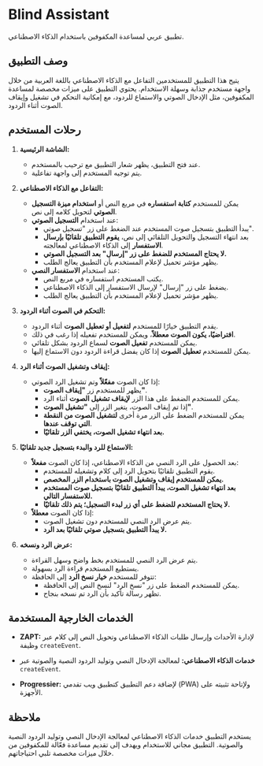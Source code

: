# Blind Assistant

تطبيق عربي لمساعدة المكفوفين باستخدام الذكاء الاصطناعي.

## وصف التطبيق

يتيح هذا التطبيق للمستخدمين التفاعل مع الذكاء الاصطناعي باللغة العربية من خلال واجهة مستخدم جذابة وسهلة الاستخدام. يحتوي التطبيق على ميزات مخصصة لمساعدة المكفوفين، مثل الإدخال الصوتي والاستماع للردود، مع إمكانية التحكم في تشغيل وإيقاف الصوت أثناء الردود.

## رحلات المستخدم

1. **الشاشة الرئيسية:**

   - عند فتح التطبيق، يظهر شعار التطبيق مع ترحيب بالمستخدم.
   - يتم توجيه المستخدم إلى واجهة تفاعلية.

2. **التفاعل مع الذكاء الاصطناعي:**

   - يمكن للمستخدم **كتابة استفساره** في مربع النص أو **استخدام ميزة التسجيل الصوتي** لتحويل كلامه إلى نص.
   - عند استخدام **التسجيل الصوتي**:
     - يبدأ التطبيق بتسجيل صوت المستخدم عند الضغط على زر "تسجيل صوتي".
     - بعد انتهاء التسجيل والتحويل التلقائي إلى نص، **يقوم التطبيق تلقائيًا بإرسال الاستفسار** إلى الذكاء الاصطناعي لمعالجته.
     - **لا يحتاج المستخدم للضغط على زر "إرسال" بعد التسجيل الصوتي.**
     - يظهر مؤشر تحميل لإعلام المستخدم بأن التطبيق يعالج الطلب.
   - عند استخدام **الاستفسار النصي**:
     - يكتب المستخدم استفساره في مربع النص.
     - يضغط على زر "إرسال" لإرسال الاستفسار إلى الذكاء الاصطناعي.
     - يظهر مؤشر تحميل لإعلام المستخدم بأن التطبيق يعالج الطلب.

3. **التحكم في الصوت أثناء الردود:**

   - يقدم التطبيق خيارًا للمستخدم **لتفعيل أو تعطيل الصوت** أثناء الردود.
   - **افتراضيًا، يكون الصوت معطلاً**، ويمكن للمستخدم تفعيله إذا رغب في ذلك.
   - يمكن للمستخدم **تفعيل الصوت** لسماع الردود بشكل تلقائي.
   - يمكن للمستخدم **تعطيل الصوت** إذا كان يفضل قراءة الردود دون الاستماع إليها.

4. **إيقاف وتشغيل الصوت أثناء الرد:**

   - إذا كان الصوت **مفعّلاً** وتم تشغيل الرد الصوتي:
     - يظهر للمستخدم زر **"إيقاف الصوت"**.
     - يمكن للمستخدم الضغط على هذا الزر **لإيقاف تشغيل الصوت** أثناء الرد.
     - إذا تم إيقاف الصوت، يتغير الزر إلى **"تشغيل الصوت"**.
     - يمكن للمستخدم الضغط على الزر مرة أخرى **لتشغيل الصوت من النقطة التي توقف عندها**.
     - **بعد انتهاء تشغيل الصوت، يختفي الزر تلقائيًا.**

5. **الاستماع للرد والبدء بتسجيل جديد تلقائيًا:**

   - بعد الحصول على الرد النصي من الذكاء الاصطناعي، إذا كان الصوت **مفعلاً**:
     - يقوم التطبيق تلقائيًا بتحويل الرد إلى كلام وتشغيله للمستخدم.
     - **يمكن للمستخدم إيقاف وتشغيل الصوت باستخدام الزر المخصص.**
     - **بعد انتهاء تشغيل الصوت، يبدأ التطبيق تلقائيًا بتسجيل صوت المستخدم للاستفسار التالي.**
     - **لا يحتاج المستخدم للضغط على أي زر لبدء التسجيل؛ يتم ذلك تلقائيًا.**
   - إذا كان الصوت **معطلاً**:
     - يتم عرض الرد النصي للمستخدم دون تشغيل الصوت.
     - **لا يبدأ التطبيق بتسجيل صوتي تلقائيًا بعد الرد.**

6. **عرض الرد ونسخه:**

   - يتم عرض الرد النصي للمستخدم بخط واضح وسهل القراءة.
   - يستطيع المستخدم قراءة الرد بسهولة.
   - تتوفر للمستخدم **خيار نسخ الرد** إلى الحافظة:
     - يمكن للمستخدم الضغط على زر "نسخ الرد" لنسخ النص إلى الحافظة.
     - تظهر رسالة تأكيد بأن الرد تم نسخه بنجاح.

## الخدمات الخارجية المستخدمة

- **ZAPT:** لإدارة الأحداث وإرسال طلبات الذكاء الاصطناعي وتحويل النص إلى كلام عبر وظيفة `createEvent`.

- **خدمات الذكاء الاصطناعي:** لمعالجة الإدخال النصي وتوليد الردود النصية والصوتية عبر `createEvent`.

- **Progressier:** لإضافة دعم التطبيق كتطبيق ويب تقدمي (PWA) ولإتاحة تثبيته على الأجهزة.

## ملاحظة

يستخدم التطبيق خدمات الذكاء الاصطناعي لمعالجة الإدخال النصي وتوليد الردود النصية والصوتية. التطبيق مجاني للاستخدام ويهدف إلى تقديم مساعدة فعّالة للمكفوفين من خلال ميزات مخصصة تلبي احتياجاتهم.